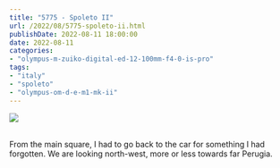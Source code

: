 ```yaml
---
title: "5775 - Spoleto II"
url: /2022/08/5775-spoleto-ii.html
publishDate: 2022-08-11 18:00:00
date: 2022-08-11
categories:
- "olympus-m-zuiko-digital-ed-12-100mm-f4-0-is-pro"
tags:
- "italy"
- "spoleto"
- "olympus-om-d-e-m1-mk-ii"
---
```

<div class="container">
<div class="center"><a target="_blank" href="https://d25zfm9zpd7gm5.cloudfront.net/1200x1200/2019/20190906_143405_lr.jpg"><img class="webfeedsFeaturedVisual" src="https://d25zfm9zpd7gm5.cloudfront.net/0600x0600/2019/20190906_143405_lr.jpg" /></a></div>
</div>
<br />

From the main square, I had to go back to the car for
something I had forgotten. We are looking north-west, more
or less towards far Perugia.
